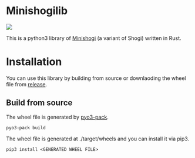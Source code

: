 # Minishogilib
![](https://github.com/Nyashiki/minishogilib/workflows/minishogilib/badge.svg)

This is a python3 library of [Minishogi](https://en.wikipedia.org/wiki/Minishogi) (a variant of Shogi) written in Rust.

# Installation

You can use this library by building from source or downlaoding the wheel file from [release](https://github.com/Nyashiki/minishogilib/releases).

## Build from source
The wheel file is generated by [pyo3-pack](https://pypi.org/project/pyo3-pack/).
```
pyo3-pack build
```

The wheel file is generated at ./target/wheels and you can install it via pip3.
```
pip3 install <GENERATED WHEEL FILE>
```

